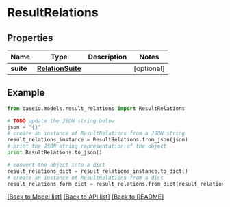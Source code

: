 # ResultRelations


## Properties

Name | Type | Description | Notes
------------ | ------------- | ------------- | -------------
**suite** | [**RelationSuite**](RelationSuite.md) |  | [optional] 

## Example

```python
from qaseio.models.result_relations import ResultRelations

# TODO update the JSON string below
json = "{}"
# create an instance of ResultRelations from a JSON string
result_relations_instance = ResultRelations.from_json(json)
# print the JSON string representation of the object
print ResultRelations.to_json()

# convert the object into a dict
result_relations_dict = result_relations_instance.to_dict()
# create an instance of ResultRelations from a dict
result_relations_form_dict = result_relations.from_dict(result_relations_dict)
```
[[Back to Model list]](../README.md#documentation-for-models) [[Back to API list]](../README.md#documentation-for-api-endpoints) [[Back to README]](../README.md)


